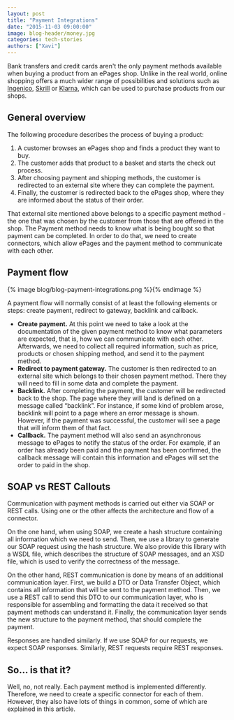 ```yaml
---
layout: post
title: "Payment Integrations"
date: "2015-11-03 09:00:00"
image: blog-header/money.jpg
categories: tech-stories
authors: ["Xavi"]
---
```


Bank transfers and credit cards aren't the only payment methods available when buying a product from an ePages shop.
Unlike in the real world, online shopping offers a much wider range of possibilities and solutions such as [Ingenico](http://www.ingenico.com/), [Skrill](https://www.skrill.com/en/) or [Klarna](https://www.klarna.com/us), which can be used to purchase products from our shops.

## General overview

The following procedure describes the process of buying a product:

1. A customer browses an ePages shop and finds a product they want to buy.
2. The customer adds that product to a basket and starts the check out process.
3. After choosing payment and shipping methods, the customer is redirected to an external site where they can complete the payment.
4. Finally, the customer is redirected back to the ePages shop, where they are informed about the status of their order.

That external site mentioned above belongs to a specific payment method - the one that was chosen by the customer from those that are offered in the shop. The Payment method needs to know what is being bought so that payment can be completed.
In order to do that, we need to create connectors, which allow ePages and the payment method to communicate with each other.

## Payment flow

{% image blog/blog-payment-integrations.png %}{% endimage %}

A payment flow will normally consist of at least the following elements or steps: create payment, redirect to gateway, backlink and callback.

* **Create payment.**
At this point we need to take a look at the documentation of the given payment method to know what parameters are expected, that is, how we can communicate with each other.
Afterwards, we need to collect all required information, such as price, products or chosen shipping method, and send it to the payment method.
* **Redirect to payment gateway.**
The customer is then redirected to an external site which belongs to their chosen payment method.
There they will need to fill in some data and complete the payment.
* **Backlink.** After completing the payment, the customer will be redirected back to the shop.
The page where they will land is defined on a message called “backlink”.
For instance, if some kind of problem arose, backlink will point to a page where an error message is shown.
However, if the payment was successful, the customer will see a page that will inform them of that fact.
* **Callback.** The payment method will also send an asynchronous message to ePages to notify the status of the order.
For example, if an order has already been paid and the payment has been confirmed, the callback message will contain this information and ePages will set the order to paid in the shop.

## SOAP vs REST Callouts

Communication with payment methods is carried out either via SOAP or REST calls.
Using one or the other affects the architecture and flow of a connector.

On the one hand, when using SOAP, we create a hash structure containing all information which we need to send.
Then, we use a library to generate our SOAP request using the hash structure.
We also provide this library with a WSDL file, which describes the structure of SOAP messages, and an XSD file, which is used to verify the correctness of the message.

On the other hand, REST communication is done by means of an additional communication layer.
First, we build a DTO or Data Transfer Object, which contains all information that will be sent to the payment method.
Then, we use a REST call to send this DTO to our communication layer, who is responsible for assembling and formatting the data it received so that payment methods can understand it.
Finally, the communication layer sends the new structure to the payment method, that should complete the payment.

Responses are handled similarly. If we use SOAP for our requests, we expect SOAP responses.
Similarly, REST requests require REST responses.

## So... is that it?

Well, no, not really.
Each payment method is implemented differently.
Therefore, we need to create a specific connector for each of them.
However, they also have lots of things in common, some of which are explained in this article.
